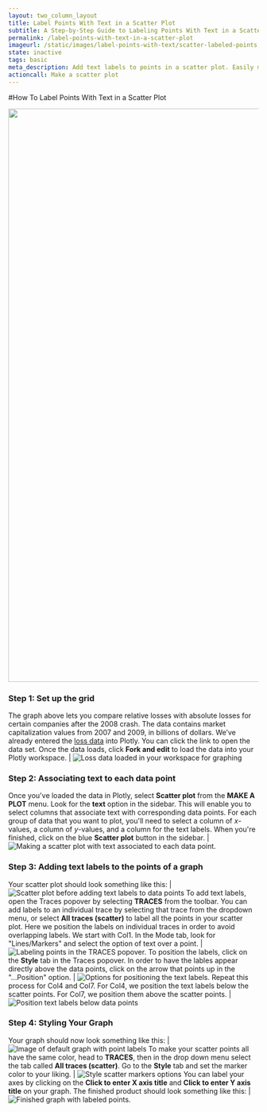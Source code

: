 ```yaml
---
layout: two_column_layout
title: Label Points With Text in a Scatter Plot
subtitle: A Step-by-Step Guide to Labeling Points With Text in a Scatter Plot
permalink: /label-points-with-text-in-a-scatter-plot
imageurl: /static/images/label-points-with-text/scatter-labeled-points.png
state: inactive
tags: basic
meta_description: Add text labels to points in a scatter plot. Easily make interactive graphs online and for free with Plotly.
actioncall: Make a scatter plot
---
```


#How To Label Points With Text in a Scatter Plot

<div>
    <a href="https://plot.ly/~Dreamshot/3386" target="_blank" title="Company Losses" style="display: block; text-align: center;"><img src="https://plot.ly/~Dreamshot/3386.png" alt="Company Losses" style="max-width: 100%;width: 1154px;"  width="1154" onerror="this.onerror=null;this.src='https://plot.ly/404.png';" /></a>
    <script data-plotly="Dreamshot:3386" src="https://plot.ly/embed.js" async></script>
</div>

### **Step 1:** Set up the grid

The graph above lets you compare relative losses with absolute losses for certain companies after the 2008 crash. The data contains market capitalization values from 2007 and 2009, in billions of dollars. We’ve already entered the [loss data](https://plot.ly/~Dreamshot/3163) into Plotly. You can click the link to open the data set. Once the data loads, click **Fork and edit** to load the data into your Plotly workspace. | ![Loss data loaded in your workspace for graphing](http://imgur.com/BJDmvAX.png)

### **Step 2:** Associating text to each data point

Once you've loaded the data in Plotly, select **Scatter plot** from the **MAKE A PLOT** menu. Look for the **text** option in the sidebar. This will enable you to select columns that associate text with corresponding data points. For each group of data that you want to plot, you'll need to select a column of $x$-values, a column of $y$-values, and a column for the text labels. When you're finished, click on the blue **Scatter plot** button in the sidebar. | ![Making a scatter plot with text associated to each data point.](http://i.imgur.com/7tqqiEz.png)

### **Step 3:** Adding text labels to the points of a graph 

Your scatter plot should look something like this: | ![Scatter plot before adding text labels to data points](http://imgur.com/Djfz4y0.png)
To add text labels, open the Traces popover by selecting **TRACES** from the toolbar. You can add labels to an individual trace by selecting that trace from the dropdown menu, or select **All traces (scatter)** to label all the points in your scatter plot. Here we position the labels on individual traces in order to avoid overlapping labels. We start with Col1. In the Mode tab, look for "Lines/Markers" and select the option of text over a point. | ![Labeling points in the TRACES popover.](http://i.imgur.com/RR6XEB0.png)
To position the labels, click on the **Style** tab in the Traces popover. In order to have the lables appear directly above the data points, click on the arrow that points up in the "...Position" option. | ![Options for positioning the text labels.](http://i.imgur.com/zX85dmL.png)
Repeat this process for Col4 and Col7. For Col4, we position the text labels below the scatter points. For Col7, we position them above the scatter points. | ![Position text labels below data points](http://i.imgur.com/AfZNp7L.png)

### **Step 4:** Styling Your Graph

Your graph should now look something like this: | ![Image of default graph with point labels](http://i.imgur.com/e4hzV9Z.png)
To make your scatter points all have the same color, head to **TRACES**, then in the drop down menu select the tab called **All traces (scatter)**. Go to the **Style** tab and set the marker color to your liking. | ![Style scatter markers options](http://i.imgur.com/UleA6Gt.png)
You can label your axes by clicking on the **Click to enter X axis title** and **Click to enter Y axis title** on your graph. The finished product should look something like this: | ![Finished graph with labeled points.](http://i.imgur.com/XxC9gVH.png)
